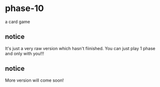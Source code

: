 # phase-10
a card game

## notice
It's just a very raw version which hasn't fiinished. You can just play 1 phase and only with you!!!

## notice
More version will come soon!
